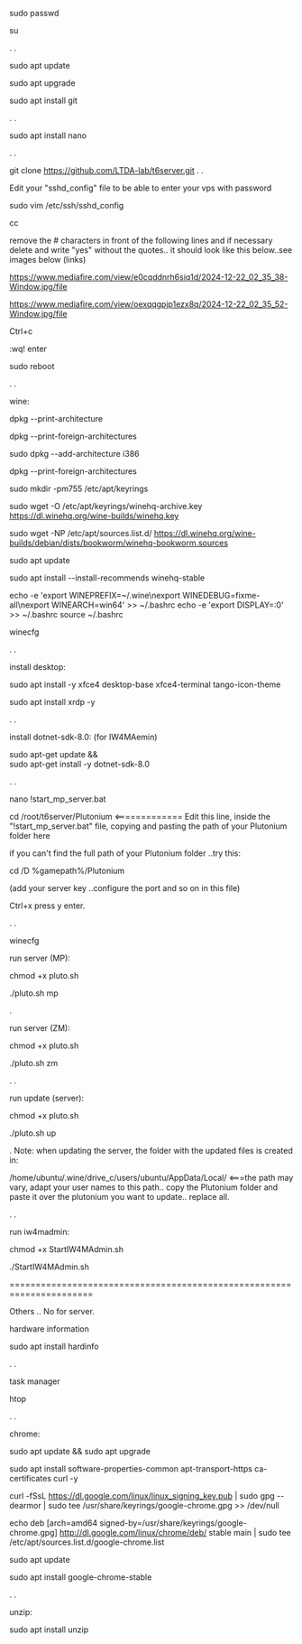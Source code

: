sudo passwd

su

.
.


sudo apt update

sudo apt upgrade

sudo apt install git

.
.


sudo apt install nano

.
.


git clone https://github.com/LTDA-lab/t6server.git
.
.


Edit your "sshd_config" file to be able to enter your vps with password

sudo vim /etc/ssh/sshd_config

cc


remove the # characters in front of the following lines and if necessary delete and write "yes" without the quotes.. it should look like this below..see images below (links)

https://www.mediafire.com/view/e0cqddnrh6siq1d/2024-12-22_02_35_38-Window.jpg/file

https://www.mediafire.com/view/oexqqgpjp1ezx8q/2024-12-22_02_35_52-Window.jpg/file


Ctrl+c

:wq! enter

sudo reboot


.
.


wine:


dpkg --print-architecture

dpkg --print-foreign-architectures

sudo dpkg --add-architecture i386

dpkg --print-foreign-architectures

sudo mkdir -pm755 /etc/apt/keyrings

sudo wget -O /etc/apt/keyrings/winehq-archive.key https://dl.winehq.org/wine-builds/winehq.key

sudo wget -NP /etc/apt/sources.list.d/ https://dl.winehq.org/wine-builds/debian/dists/bookworm/winehq-bookworm.sources

sudo apt update

sudo apt install --install-recommends winehq-stable


echo -e 'export WINEPREFIX=~/.wine\nexport WINEDEBUG=fixme-all\nexport WINEARCH=win64' >> ~/.bashrc
echo -e 'export DISPLAY=:0' >> ~/.bashrc
source ~/.bashrc

winecfg

.
.

install desktop:

sudo apt install -y xfce4 desktop-base xfce4-terminal tango-icon-theme

sudo apt install xrdp -y

.
.


install dotnet-sdk-8.0: (for IW4MAemin)

sudo apt-get update && \
sudo apt-get install -y dotnet-sdk-8.0


.
.

nano !start_mp_server.bat


cd /root/t6server/Plutonium     <============= Edit this line, inside the "!start_mp_server.bat" file, copying and pasting the path of your Plutonium folder here 

if you can't find the full path of your Plutonium folder ..try this:

cd /D %gamepath%/Plutonium


(add your server key ..configure the port and so on in this file)

Ctrl+x press y enter.

.
.


winecfg

run server (MP):

chmod +x pluto.sh

./pluto.sh mp

.

run server (ZM):

chmod +x pluto.sh

./pluto.sh zm


.
.

run update (server):

chmod +x pluto.sh

./pluto.sh up

.
Note: when updating the server, the folder with the updated files is created in:

/home/ubuntu/.wine/drive_c/users/ubuntu/AppData/Local/  <===the path may vary, adapt your user names to this path.. copy the Plutonium folder and paste it over the plutonium you want to update.. replace all.

.
.



run iw4madmin:

chmod +x StartIW4MAdmin.sh

./StartIW4MAdmin.sh



======================================================================


Others .. No for server.

hardware information

sudo apt install hardinfo

.
.

task manager

htop

.
.


chrome:

sudo apt update && sudo apt upgrade

sudo apt install software-properties-common apt-transport-https ca-certificates curl -y

curl -fSsL https://dl.google.com/linux/linux_signing_key.pub | sudo gpg --dearmor | sudo tee /usr/share/keyrings/google-chrome.gpg >> /dev/null

echo deb [arch=amd64 signed-by=/usr/share/keyrings/google-chrome.gpg] http://dl.google.com/linux/chrome/deb/ stable main | sudo tee /etc/apt/sources.list.d/google-chrome.list

sudo apt update

sudo apt install google-chrome-stable

.
.


unzip:

sudo apt install unzip
